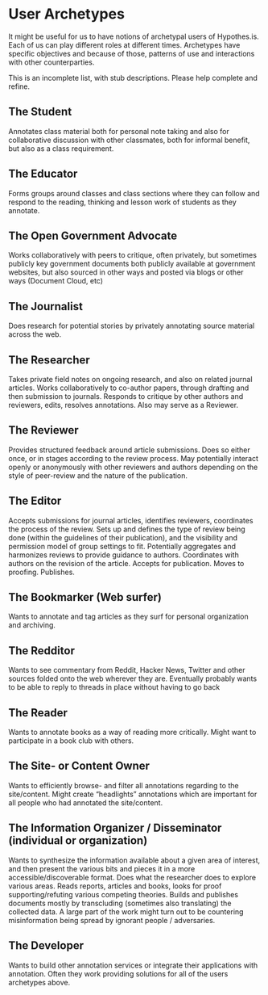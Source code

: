 User Archetypes
===========

It might be useful for us to have notions of archetypal users of Hypothes.is.  Each of us can play different roles at different times.  Archetypes have specific objectives and because of those, patterns of use and interactions with other counterparties.

This is an incomplete list, with stub descriptions.  Please help complete and refine.

The Student
--------------
Annotates class material both for personal note taking and also for collaborative discussion with other classmates, both for informal benefit, but also as a class requirement.

The Educator
--------------
Forms groups around classes and class sections where they can follow and respond to the reading, thinking and lesson work of students as they annotate.

The Open Government Advocate
------------------------------------
Works collaboratively with peers to critique, often privately, but sometimes publicly key government documents both publicly available at government websites, but also sourced in other ways and posted via blogs or other ways (Document Cloud, etc)

The Journalist
----------------
Does research for potential stories by privately annotating source material across the web.

The Researcher
------------------
Takes private field notes on ongoing research, and also on related journal articles.  Works collaboratively to co-author papers, through drafting and then submission to journals.  Responds to critique by other authors and reviewers, edits, resolves annotations.  Also may serve as a Reviewer.

The Reviewer
---------------
Provides structured feedback around article submissions.  Does so either once, or in stages according to the review process.  May potentially interact openly or anonymously with other reviewers and authors depending on the style of peer-review and the nature of the publication.

The Editor
------------
Accepts submissions for journal articles, identifies reviewers, coordinates the process of the review.  Sets up and defines the type of review being done (within the guidelines of their publication), and the visibility and permission model of group settings to fit.  Potentially aggregates and harmonizes reviews to provide guidance to authors.  Coordinates with authors on the revision of the article.  Accepts for publication.  Moves to proofing.  Publishes.

The Bookmarker (Web surfer)
---------------------------------
Wants to annotate and tag articles as they surf for personal organization and archiving.

The Redditor
---------------
Wants to see commentary from Reddit, Hacker News, Twitter and other sources folded onto the web wherever they are.  Eventually probably wants to be able to reply to threads in place without having to go back 

The Reader
-------------
Wants to annotate books as a way of reading more critically.  Might want to participate in a book club with others.

The Site- or Content Owner
-------------------------------
Wants to efficiently browse- and filter all annotations regarding to the site/content. Might create “headlights” annotations which are important for all people who had annotated the site/content.

The Information Organizer / Disseminator (individual or organization)
------------------------------------------------------------------------------
Wants to synthesize the information available about a given area of interest, and then present the various bits and pieces it in a more accessible/discoverable format. Does what the researcher does to explore various areas. Reads reports, articles and books, looks for proof supporting/refuting various competing theories. Builds and publishes documents mostly by transcluding (sometimes also translating) the collected data. A large part of the work might turn out to be countering misinformation being spread by ignorant people / adversaries.

The Developer
----------------
Wants to build other annotation services or integrate their applications with annotation. Often they work providing solutions for all of the users archetypes above.
